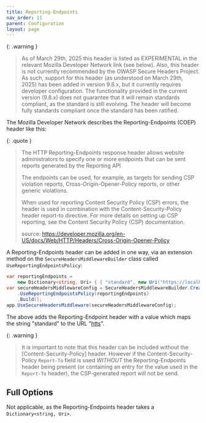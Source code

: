 ```yaml
---
title: Reporting-Endpoints
nav_order: 11
parent: Configuration
layout: page
---
```


{: .warning }
> As of March 29th, 2025 this header is listed as EXPERIMENTAL in the relevant Mozilla Developer Network link (see below). Also, this header is not currently recommended by the OWASP Secure Headers Project.
> As such, support for this header (as understood on March 29th, 2025) has been added in version 9.8.x, but it currently requires developer configuration.
> The functionality provided in the current version (9.8.x) does not guarantee that it will remain standards compliant, as the standard is still evolving. The header will become fully standards compliant once the standard has been ratified.

The Mozilla Developer Network describes the Reporting-Endpoints (COEP) header like this:

{: .quote }
> The HTTP Reporting-Endpoints response header allows website administrators to specify one or more endpoints that can be sent reports generated by the Reporting API
>
> The endpoints can be used, for example, as targets for sending CSP violation reports, Cross-Origin-Opener-Policy reports, or other generic violations.
>
> When used for reporting Content Security Policy (CSP) errors, the header is used in combination with the Content-Security-Policy header report-to directive. For more details on setting up CSP reporting, see the Content Security Policy (CSP) documentation.
>
> source: https://developer.mozilla.org/en-US/docs/Web/HTTP/Headers/Cross-Origin-Opener-Policy

A Reporting-Endpoints header can be added in one way, via an extension method on the `SecureHeadersMiddlewareBuilder` class called `UseReportingEndpointsPolicy`:

```csharp
var reportingEndpoints =
    new Dictionary<string, Uri> { { "standard", new Uri("https://localhost:5000/reporting-endpoint") } };
var secureHeadersMiddlewareConfig = SecureHeadersMiddlewareBuilder.CreateBuilder()
    .UseReportingEndpointsPolicy(reportingEndpoints)
    .Build();
app.UseSecureHeadersMiddleware(secureHeadersMiddlewareConfig);
```

The above adds the Reporting-Endpoint header with a value which maps the string "standard" to the URL "[htts](https://localhost:5000/reporting-endpoint)".

{: .warning }
> It is important to note that this header can be included without the [Content-Security-Policy] header. However if the Content-Security-Policy `Report-To` field is used _WITHOUT_ the Reporting-Endpoints header being present (or containing an entry for the value used in the `Report-To` header), the CSP-generated report will not be send.

## Full Options

Not applicable, as the Reporting-Endpoints header takes a `Dictionary<string, Uri>`.
